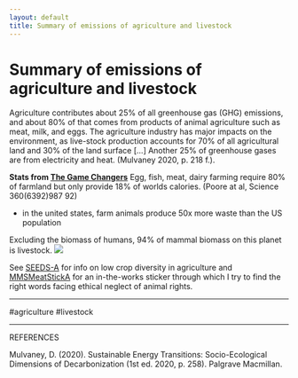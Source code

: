 ```yaml
---
layout: default
title: Summary of emissions of agriculture and livestock
---
```

# Summary of emissions of agriculture and livestock

Agriculture contributes about 25% of  all greenhouse gas (GHG) emissions, and about 80% of  that comes from products of  animal agriculture such as meat, milk, and eggs. The agriculture industry has major impacts on the environment, as live-stock production accounts for 70% of  all agricultural land and 30% of  the land surface [...] Another 25% of  greenhouse gases are from electricity and heat. (Mulvaney 2020, p. 218 f.).

**Stats from [The Game Changers](PLANT-BASED-DIET-A.md)**
Egg, fish, meat, dairy farming require 80% of farmland but only provide 18% of worlds calories. (Poore at al, Science 360(6392)987 92)
- in the united states, farm animals produce 50x more waste than the US population 


Excluding the biomass of humans, 94% of mammal biomass on this planet is livestock. 
![](media/cleanshot_2023-12-03-at-19-52-44@2x.png)


See [SEEDS-A](SEEDS-A.md) for info on low crop diversity in agriculture and [MMSMeatStickA](MMSMeatStickA.md) for an in-the-works sticker through which I try to find the right words facing ethical neglect of animal rights. 

_______


#agriculture #livestock

__________

REFERENCES

Mulvaney, D. (2020). Sustainable Energy Transitions: Socio-Ecological Dimensions of Decarbonization (1st ed. 2020, p. 258). Palgrave Macmillan.